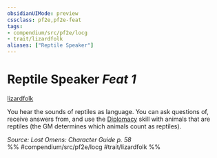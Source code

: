 ```yaml
---
obsidianUIMode: preview
cssclass: pf2e,pf2e-feat
tags:
- compendium/src/pf2e/locg
- trait/lizardfolk
aliases: ["Reptile Speaker"]
---
```

# Reptile Speaker  *Feat 1*  
[lizardfolk](lizardfolk-b1.md "Lizardfolk Ancestry & Heritage Trait")  


You hear the sounds of reptiles as language. You can ask questions of, receive answers from, and use the [Diplomacy](skills.md#Diplomacy) skill with animals that are reptiles (the GM determines which animals count as reptiles).

*Source: Lost Omens: Character Guide p. 58*  
%% #compendium/src/pf2e/locg #trait/lizardfolk %%
